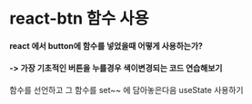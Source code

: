 # react-btn 함수 사용

#### react 에서 button에 함수를 넣었을때 어떻게 사용하는가?
#### -> 가장 기초적인 버튼을 누를경우 색이변경되는 코드 연습해보기

함수를 선언하고 그 함수를 set~~ 에 담아놓은다음 useState 사용하기
